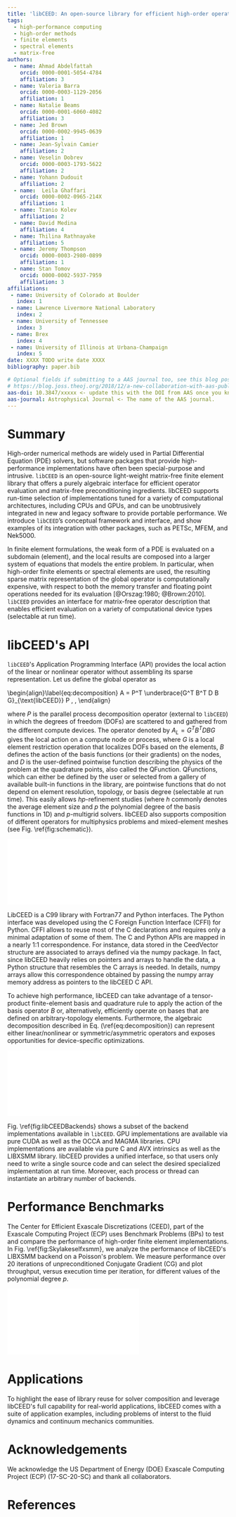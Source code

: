 ```yaml
---
title: 'libCEED: An open-source library for efficient high-order operator evaluations'
tags:
  - high-performance computing
  - high-order methods
  - finite elements
  - spectral elements
  - matrix-free
authors:
  - name: Ahmad Abdelfattah
    orcid: 0000-0001-5054-4784
    affiliation: 3
  - name: Valeria Barra
    orcid: 0000-0003-1129-2056
    affiliation: 1
  - name: Natalie Beams
    orcid: 0000-0001-6060-4082
    affiliation: 3
  - name: Jed Brown
    orcid: 0000-0002-9945-0639
    affiliation: 1
  - name: Jean-Sylvain Camier
    affiliation: 2
  - name: Veselin Dobrev
    orcid: 0000-0003-1793-5622
    affiliation: 2
  - name: Yohann Dudouit
    affiliation: 2
  - name:  Leila Ghaffari
    orcid: 0000-0002-0965-214X
    affiliation: 1
  - name: Tzanio Kolev
    affiliation: 2
  - name: David Medina
    affiliation: 4
  - name: Thilina Rathnayake
    affiliation: 5
  - name: Jeremy Thompson
    orcid: 0000-0003-2980-0899
    affiliation: 1
  - name: Stan Tomov
    orcid: 0000-0002-5937-7959
    affiliation: 3
affiliations:
 - name: University of Colorado at Boulder
   index: 1
 - name: Lawrence Livermore National Laboratory
   index: 2
 - name: University of Tennessee
   index: 3
 - name: Brex
   index: 4
 - name: University of Illinois at Urbana-Champaign
   index: 5
date: XXXX TODO write date XXXX
bibliography: paper.bib

# Optional fields if submitting to a AAS journal too, see this blog post:
# https://blog.joss.theoj.org/2018/12/a-new-collaboration-with-aas-publishing
aas-doi: 10.3847/xxxxx <- update this with the DOI from AAS once you know it.
aas-journal: Astrophysical Journal <- The name of the AAS journal.
---
```


# Summary

High-order numerical methods are widely used in Partial Differential Equation (PDE)
solvers, but software packages that provide high-performance implementations have
often been special-purpose and intrusive. ``libCEED`` is an open-source light-weight matrix-free finite element
library that offers a purely algebraic interface for efficient operator evaluation
and matrix-free preconditioning ingredients. libCEED supports run-time selection of
implementations tuned for a variety of computational architectures, including CPUs and
GPUs, and can be unobtrusively integrated in new and legacy software to provide portable
performance. We introduce ``libCEED``’s conceptual framework and interface, and show examples of its integration with other packages, such as PETSc, MFEM, and Nek5000.

In finite element formulations, the weak form of a PDE is evaluated on a subdomain
(element), and the local results are composed into a larger system of equations that
models the entire problem. In particular, when high-order finite elements or spectral
elements are used, the resulting sparse matrix representation of the global operator
is computationally expensive, with respect to both the memory transfer and floating
point operations needed for its evaluation [@Orszag:1980; @Brown:2010]. ``libCEED`` provides an
interface for matrix-free operator description that enables efficient evaluation on
a variety of computational device types (selectable at run time).

# libCEED's API

``libCEED``'s Application Programming Interface (API) provides the local action of the
linear or nonlinear operator without assembling its sparse representation. Let us
define the global operator as

\begin{align}\label{eq:decomposition}
A = P^T \underbrace{G^T B^T D B G}_{\text{libCEED}} P \, ,
\end{align}

where $P$ is the parallel process decomposition operator (external to ``libCEED``) in
which the degrees of freedom (DOFs) are scattered to and gathered from the different
compute devices. The operator denoted by $A_L = G^T B^T D B G$ gives the local action
on a compute node or process, where $G$ is a local element restriction operation that
localizes DOFs based on the elements, $B$ defines the action of the basis functions
(or their gradients) on the nodes, and $D$ is the user-defined pointwise function
describing the physics of the problem at the quadrature points, also called the
QFunction. QFunctions, which can either be defined by the user or selected from a
gallery of available built-in functions in the library, are pointwise functions
that do not depend on element resolution, topology, or basis degree (selectable
at run time). This easily allows $hp$-refinement studies (where $h$ commonly denotes the average element size and $p$ the polynomial degree of the basis functions in 1D) and $p$-multigrid solvers. libCEED also supports composition of different operators for multiphysics problems and mixed-element meshes (see Fig. \ref{fig:schematic}).

![A schematic of element restriction and basis applicator operators for
elements with different topology. This sketch shows the independence of QFunctions
(in this case representing a Laplacian) element resolution, topology, or basis degree.\label{fig:schematic}](img/QFunctionSketch.pdf)

LibCEED is a C99 library with Fortran77 and Python interfaces. The Python interface was developed using the C Foreign Function Interface (CFFI) for Python. CFFI allows to reuse most of the C declarations and requires only a minimal adaptation of some of them. The C and Python APIs are mapped in a nearly 1:1 correspondence. For instance, data stored in the CeedVector structure are associated to arrays defined via the numpy package. In fact, since libCEED heavily relies on pointers and arrays to handle the data, a Python structure that resembles the C arrays is needed. In details, numpy arrays allow this correspondence obtained by passing the numpy array memory address as pointers to the libCEED C API.

To achieve high performance, libCEED can take advantage of a tensor-product
finite-element basis and quadrature rule to apply the action of the basis
operator $B$ or, alternatively, efficiently operate on bases that are defined
on arbitrary-topology elements. Furthermore, the algebraic decomposition described in
Eq. (\ref{eq:decomposition}) can represent either linear/nonlinear or
symmetric/asymmetric operators and exposes opportunities for device-specific
optimizations.

![libCEED is a low-level API for finite element codes, that has specialized implementations
(backends) for heterogeneous architectures.\label{fig:libCEEDBackends}](img/libCEEDBackends.pdf)

Fig. \ref{fig:libCEEDBackends} shows a subset of the backend implementations available
in ``libCEED``. GPU implementations are available via pure CUDA as well as the OCCA
and MAGMA libraries. CPU implementations are available via pure C and AVX intrinsics
as well as the LIBXSMM library. libCEED provides a unified interface, so that users
only need to write a single source code and can select the desired specialized
implementation at run time. Moreover, each process or thread can instantiate an
arbitrary number of backends.

# Performance Benchmarks

The Center for Efficient Exascale Discretizations (CEED), part of the Exascale Computing Project (ECP) uses Benchmark Problems (BPs) to test and compare the performance of high-order finite element implementations. In Fig. \ref{fig:Skylakeselfxsmm}, we analyze the performance of libCEED's LIBXSMM backend on a Poisson's problem. We measure performance over 20 iterations of unpreconditioned Conjugate Gradient (CG) and plot throughput, versus execution time per iteration, for different values of the polynomial degree $p$.

![\texttt{xsmm/serial} backend on a Skylake
(2x Intel Xeon Platinum 8180M CPU 2.50GHz).\label{fig:Skylakeselfxsmm}](img/plot_libCEED_PETScBP3_cpuselfxsmmserial_N001_pn56_time.pdf)

# Applications

To highlight the ease of library reuse for solver composition and leverage libCEED's full capability for real-world applications, libCEED comes with a suite of application examples, including problems of interst to the fluid dynamics and continuum mechanics communities.

# Acknowledgements

We acknowledge the US Department of Energy (DOE) Exascale Computing Project (ECP)
(17-SC-20-SC) and thank all collaborators.

# References
